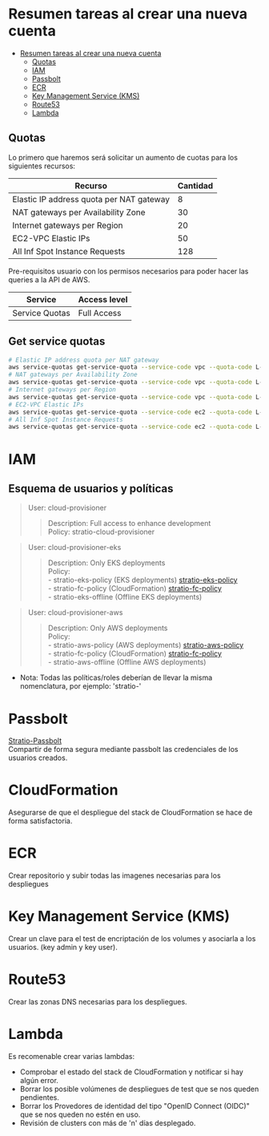 # Resumen tareas al crear una nueva cuenta

* [Resumen tareas al crear una nueva cuenta](#resumen-tareas-al-crear-una-nueva-cuenta)
	* [Quotas](#quotas)
    * [IAM](#iam)
    * [Passbolt](#passbolt)
    * [ECR](#ecr)
    * [Key Management Service (KMS)](#key-management-service-kms)
    * [Route53](#route53)
    * [Lambda](#lambda)

## Quotas

Lo primero que haremos será solicitar un aumento de cuotas para los siguientes recursos:

| Recurso | Cantidad |
|---------|----------|
| Elastic IP address quota per NAT gateway | 8 |
| NAT gateways per Availability Zone | 30 |
| Internet gateways per Region | 20 |
| EC2-VPC Elastic IPs | 50 |
| All Inf Spot Instance Requests | 128 |

Pre-requisitos usuario con los permisos necesarios para poder hacer las queries a la API de AWS.

| Service | Access level |
|---------|--------------|
| Service Quotas | Full Access |

## Get service quotas

```bash
# Elastic IP address quota per NAT gateway
aws service-quotas get-service-quota --service-code vpc --quota-code L-5F53652F | jq '.Quota.Value' | cat
# NAT gateways per Availability Zone
aws service-quotas get-service-quota --service-code vpc --quota-code L-026E1A4D | jq '.Quota.Value' | cat
# Internet gateways per Region
aws service-quotas get-service-quota --service-code vpc --quota-code L-A4707A72 | jq '.Quota.Value' | cat
# EC2-VPC Elastic IPs
aws service-quotas get-service-quota --service-code ec2 --quota-code L-0263D0A3 | jq '.Quota.Value' | cat
# All Inf Spot Instance Requests
aws service-quotas get-service-quota --service-code ec2 --quota-code L-B5D1601B | jq '.Quota.Value' | cat
```

# IAM

## Esquema de usuarios y políticas

> User: cloud-provisioner  
>>  Description: Full access to enhance development  
    Policy: stratio-cloud-provisioner  

> User: cloud-provisioner-eks
>>    Description: Only EKS deployments  
>>    Policy:  
>>        - stratio-eks-policy (EKS deployments) [stratio-eks-policy](../Permissions/EKS/eks_permission_ref.json)  
>>        - stratio-fc-policy (CloudFormation) [stratio-fc-policy](../Permissions/EKS/eks_Cloud_Formation.json)  
>>        - stratio-eks-offline (Offline EKS deployments)  

> User: cloud-provisioner-aws
>>    Description: Only AWS deployments  
>>    Policy:  
>>        - stratio-aws-policy (AWS deployments) [stratio-aws-policy](../Permissions/AWS/aws_permission_ref.json)  
>>        - stratio-fc-policy (CloudFormation) [stratio-fc-policy](../Permissions/AWS/aws_Cloud_Formation.json)  
>>        - stratio-aws-offline (Offline AWS deployments)  

* Nota: Todas las políticas/roles deberían de llevar la misma nomenclatura, por ejemplo: 'stratio-'

# Passbolt

[Stratio-Passbolt](https://llavero.int.stratio.com/)  
Compartir de forma segura mediante passbolt las credenciales de los usuarios creados.

# CloudFormation

Asegurarse de que el despliegue del stack de CloudFormation se hace de forma satisfactoria.

# ECR

Crear repositorio y subir todas las imagenes necesarias para los despliegues

# Key Management Service (KMS)

Crear un clave para el test de encriptación de los volumes y asociarla a los usuarios. (key admin y key user).

# Route53

Crear las zonas DNS necesarias para los despliegues.

# Lambda

Es recomenable crear varias lambdas:

- Comprobar el estado del stack de CloudFormation y notificar si hay algún error.
- Borrar los posible volúmenes de despliegues de test que se nos queden pendientes.
- Borrar los Provedores de identidad del tipo "OpenID Connect (OIDC)" que se nos queden no estén en uso.
- Revisión de clusters con más de 'n' días desplegado.